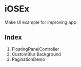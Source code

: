 # iOSEx
Make UI example for improving app


## Index 
1. FloatingPanelController 
2. CustomBlur Background
3. PaginationDemo 
